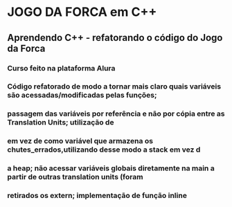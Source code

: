 # JOGO DA FORCA em C++
## Aprendendo C++ - refatorando o código do Jogo da Forca
### Curso feito na plataforma Alura
### Código refatorado de modo a tornar mais claro quais variáveis são acessadas/modificadas pelas funções;
### passagem das variáveis por referência e não por cópia entre as Translation Units; utilização de <array>
### em vez de <vector> como variável que armazena os chutes_errados,utilizando desse modo a stack em vez d
### a heap; não acessar variáveis globais diretamente na main a partir de outras translation units (foram
### retirados os extern; implementação de função inline
